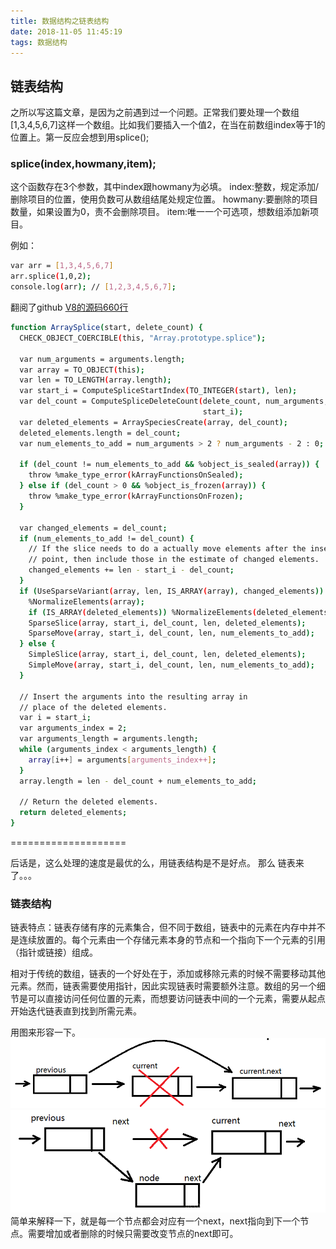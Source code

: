 ```yaml
---
title: 数据结构之链表结构
date: 2018-11-05 11:45:19
tags: 数据结构
---
```


## 链表结构

之所以写这篇文章，是因为之前遇到过一个问题。正常我们要处理一个数组[1,3,4,5,6,7]这样一个数组。比如我们要插入一个值2，在当在前数组index等于1的位置上。第一反应会想到用splice();

### splice(index,howmany,item);
这个函数存在3个参数，其中index跟howmany为必填。
index:整数，规定添加/删除项目的位置，使用负数可从数组结尾处规定位置。
howmany:要删除的项目数量，如果设置为0，责不会删除项目。
item:唯一一个可选项，想数组添加新项目。

例如：
```bash
var arr = [1,3,4,5,6,7]
arr.splice(1,0,2);
console.log(arr); // [1,2,3,4,5,6,7];
```
翻阅了github [V8的源码660行](https://github.com/v8/v8/blob/ad82a40509c5b5b4680d4299c8f08d6c6d31af3c/src/js/array.js)
```bash
function ArraySplice(start, delete_count) {
  CHECK_OBJECT_COERCIBLE(this, "Array.prototype.splice");

  var num_arguments = arguments.length;
  var array = TO_OBJECT(this);
  var len = TO_LENGTH(array.length);
  var start_i = ComputeSpliceStartIndex(TO_INTEGER(start), len);
  var del_count = ComputeSpliceDeleteCount(delete_count, num_arguments, len,
                                           start_i);
  var deleted_elements = ArraySpeciesCreate(array, del_count);
  deleted_elements.length = del_count;
  var num_elements_to_add = num_arguments > 2 ? num_arguments - 2 : 0;

  if (del_count != num_elements_to_add && %object_is_sealed(array)) {
    throw %make_type_error(kArrayFunctionsOnSealed);
  } else if (del_count > 0 && %object_is_frozen(array)) {
    throw %make_type_error(kArrayFunctionsOnFrozen);
  }

  var changed_elements = del_count;
  if (num_elements_to_add != del_count) {
    // If the slice needs to do a actually move elements after the insertion
    // point, then include those in the estimate of changed elements.
    changed_elements += len - start_i - del_count;
  }
  if (UseSparseVariant(array, len, IS_ARRAY(array), changed_elements)) {
    %NormalizeElements(array);
    if (IS_ARRAY(deleted_elements)) %NormalizeElements(deleted_elements);
    SparseSlice(array, start_i, del_count, len, deleted_elements);
    SparseMove(array, start_i, del_count, len, num_elements_to_add);
  } else {
    SimpleSlice(array, start_i, del_count, len, deleted_elements);
    SimpleMove(array, start_i, del_count, len, num_elements_to_add);
  }

  // Insert the arguments into the resulting array in
  // place of the deleted elements.
  var i = start_i;
  var arguments_index = 2;
  var arguments_length = arguments.length;
  while (arguments_index < arguments_length) {
    array[i++] = arguments[arguments_index++];
  }
  array.length = len - del_count + num_elements_to_add;

  // Return the deleted elements.
  return deleted_elements;
}

```
====================

后话是，这么处理的速度是最优的么，用链表结构是不是好点。
那么 链表来了。。。
### 链表结构

链表特点：链表存储有序的元素集合，但不同于数组，链表中的元素在内存中并不是连续放置的。每个元素由一个存储元素本身的节点和一个指向下一个元素的引用（指针或链接）组成。

相对于传统的数组，链表的一个好处在于，添加或移除元素的时候不需要移动其他元素。然而，链表需要使用指针，因此实现链表时需要额外注意。数组的另一个细节是可以直接访问任何位置的元素，而想要访问链表中间的一个元素，需要从起点开始迭代链表直到找到所需元素。

用图来形容一下。
![](数据结构之链表结构/1.png)
![](数据结构之链表结构/2.png)
简单来解释一下，就是每一个节点都会对应有一个next，next指向到下一个节点。需要增加或者删除的时候只需要改变节点的next即可。
